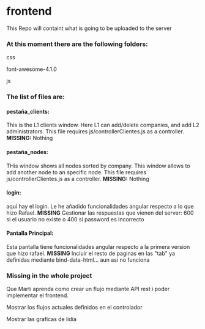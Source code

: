 frontend
========

This Repo will containt what is going to be uploaded to the server

<h3>At this moment there are the following folders:</h3>

<p>css</p>
<p>font-awesome-4.1.0</p>
<p>js</p>


<h3>The list of files are:</h3>

<p>
<h4>pestaña_clients:</h4> This is the L1 clients window. Here L1 can add/delete companies, and add L2 administrators. This file requires js/controllerClientes.js as a controller. <b>MISSING:</b> Nothing
</p>
<p>
<h4>pestaña_nodes: </h4> THis window shows all nodes sorted by company. This window allows to add another node to an specific node. This file requires js/controllerClientes.js as a controller. <b>MISSING:</b> Nothing
<p>
<h4>login: </h4>aquí hay el login. Le he añadido funcionalidades angular respecto a lo que hizo Rafael. <b>MISSING</b> Gestionar las respuestas que vienen del server: 600 si el usuario no existe o 400 si password es incorrecto 
</p>
<p>
<h4>Pantalla Principal:</h4> Esta pantalla tiene funcionalidades angular respecto a la primera version que hizo rafael. <b>MISSING</b> Incluir el resto de paginas en las "tab" ya definidas mediante bind-data-html... aun asi no funciona 

<h3>Missing in the whole project</h3>
<p>Que Marti aprenda como crear un flujo mediante API rest i poder implementar el frontend.</p>
<p>Mostrar los flujos actuales definidos en el controlador</p>
<p>Mostrar las graficas de lidia</p>
  